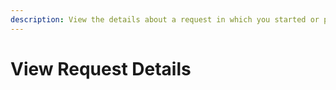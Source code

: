 ```yaml
---
description: View the details about a request in which you started or participated.
---
```


# View Request Details

